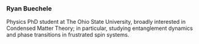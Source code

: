 ### Ryan Buechele

Physics PhD student at The Ohio State University, broadly interested in Condensed Matter Theory; in particular, studying entanglement dynamics and phase transitions in frustrated spin systems.
